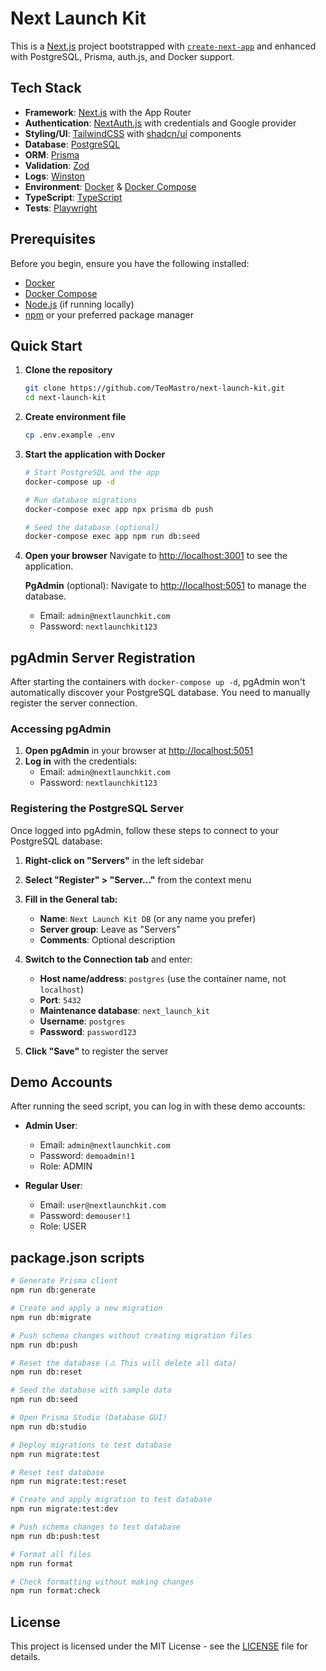 # Next Launch Kit

This is a [Next.js](https://nextjs.org) project bootstrapped with [`create-next-app`](https://nextjs.org/docs/app/api-reference/cli/create-next-app) and enhanced with PostgreSQL, Prisma, auth.js, and Docker support.

## Tech Stack

- **Framework**: [Next.js](https://nextjs.org/docs) with the App Router
- **Authentication**: [NextAuth.js](https://next-auth.js.org) with credentials and Google provider
- **Styling/UI**: [TailwindCSS](https://tailwindcss.com/docs) with [shadcn/ui](https://ui.shadcn.com/docs) components
- **Database**: [PostgreSQL](https://www.postgresql.org/docs/)
- **ORM**: [Prisma](https://www.prisma.io/docs)
- **Validation**: [Zod](https://zod.dev)
- **Logs**: [Winston](https://github.com/winstonjs/winston#documentation)
- **Environment**: [Docker](https://docs.docker.com) & [Docker Compose](https://docs.docker.com/compose/)
- **TypeScript**: [TypeScript](https://www.typescriptlang.org/docs/)
- **Tests**: [Playwright](https://playwright.dev/docs/)

## Prerequisites

Before you begin, ensure you have the following installed:

- [Docker](https://docs.docker.com/get-docker/)
- [Docker Compose](https://docs.docker.com/compose/install/)
- [Node.js](https://nodejs.org/) (if running locally)
- [npm](https://www.npmjs.com/) or your preferred package manager

## Quick Start

1. **Clone the repository**

   ```bash
   git clone https://github.com/TeoMastro/next-launch-kit.git
   cd next-launch-kit
   ```

2. **Create environment file**

   ```bash
   cp .env.example .env
   ```

3. **Start the application with Docker**

   ```bash
   # Start PostgreSQL and the app
   docker-compose up -d

   # Run database migrations
   docker-compose exec app npx prisma db push

   # Seed the database (optional)
   docker-compose exec app npm run db:seed
   ```

4. **Open your browser**
   Navigate to [http://localhost:3001](http://localhost:3001) to see the application.

   **PgAdmin** (optional): Navigate to [http://localhost:5051](http://localhost:5051) to manage the database.
   - Email: `admin@nextlaunchkit.com`
   - Password: `nextlaunchkit123`

## pgAdmin Server Registration

After starting the containers with `docker-compose up -d`, pgAdmin won't automatically discover your PostgreSQL database. You need to manually register the server connection.

### Accessing pgAdmin

1. **Open pgAdmin** in your browser at [http://localhost:5051](http://localhost:5051)
2. **Log in** with the credentials:
   - Email: `admin@nextlaunchkit.com`
   - Password: `nextlaunchkit123`

### Registering the PostgreSQL Server

Once logged into pgAdmin, follow these steps to connect to your PostgreSQL database:

1. **Right-click on "Servers"** in the left sidebar
2. **Select "Register" > "Server..."** from the context menu
3. **Fill in the General tab:**
   - **Name**: `Next Launch Kit DB` (or any name you prefer)
   - **Server group**: Leave as "Servers"
   - **Comments**: Optional description

4. **Switch to the Connection tab** and enter:
   - **Host name/address**: `postgres` (use the container name, not `localhost`)
   - **Port**: `5432`
   - **Maintenance database**: `next_launch_kit`
   - **Username**: `postgres`
   - **Password**: `password123`

5. **Click "Save"** to register the server

## Demo Accounts

After running the seed script, you can log in with these demo accounts:

- **Admin User**:
  - Email: `admin@nextlaunchkit.com`
  - Password: `demoadmin!1`
  - Role: ADMIN

- **Regular User**:
  - Email: `user@nextlaunchkit.com`
  - Password: `demouser!1`
  - Role: USER

## package.json scripts

```bash
# Generate Prisma client
npm run db:generate

# Create and apply a new migration
npm run db:migrate

# Push schema changes without creating migration files
npm run db:push

# Reset the database (⚠️ This will delete all data)
npm run db:reset

# Seed the database with sample data
npm run db:seed

# Open Prisma Studio (Database GUI)
npm run db:studio

# Deploy migrations to test database
npm run migrate:test

# Reset test database
npm run migrate:test:reset

# Create and apply migration to test database
npm run migrate:test:dev

# Push schema changes to test database
npm run db:push:test

# Format all files
npm run format

# Check formatting without making changes
npm run format:check
```

## License

This project is licensed under the MIT License - see the [LICENSE](LICENSE) file for details.
